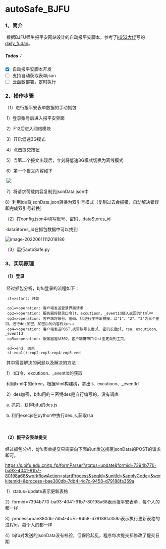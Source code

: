 # autoSafe_BJFU

### 1、简介

​	根据BJFU师生报平安网站设计的自动报平安脚本，参考了[k652大佬](https://github.com/k652)写的[daily_fudan](https://github.com/k652/daily_fudan)。

##### 	Todos：

- [x] 自动报平安脚本开发
- [ ] 支持自动获取表单json
- [ ] 云函数部署，定时执行

### 2、操作步骤

（1）进行报平安表单数据的手动抓包

​		1）登录账号后进入报平安界面

​		2）F12后进入网络模块

​		3）开启低速3G模式

​		4）点击提交按钮

​		5）当第二个报文出现后，立刻将低速3G模式切换为离线模式

​		6）第一个报文内容如下

​			![](C:\Users\admin\AppData\Roaming\Typora\typora-user-images\image-20220611121425067.png)

​		7）将请求荷载内容复制到jsonData.json中

​		8）利用ide将jsonData.json转换为双引号模式（复制过去会报错，自动解决错误即完成双引号转换）

（2）在config.json中填写账号、密码、dataStores_id

​		dataStores_id在抓包数据中可以找到

![image-20220611112018186](C:\Users\admin\AppData\Roaming\Typora\typora-user-images\image-20220611112018186.png)

（3）运行autoSafe.py

### 3、实现原理

#### （1）登录

​		经过抓包分析，bjfu登录的流程如下：

```flow
 st=>start: 开始
 
 op1=>operation: 客户端发送登录界面请求
 op2=>operation: 服务器将登录口令lt、excutioon、_eventId插入返回的html中
 op3=>operation: 客户端将账号、密码、lt进行字符串拼接，以"1"、"2"、"3"为三个密钥，进行des加密，加密后的内容作为rsa
 op4=>operation: 客户端发送POST,携带账号长度ul、密码长度pl、rsa、excutioon、_eventId
 op5=>operation: 服务器返回302，客户端携带口令st重定向到主页，
 
 ed=>end: 结束
 st->op1()->op2->op3->op4->op5->ed
```

​		其中需要解决的问题以及解决的方法：

​			1）lt口令、excutioon、_eventId的获取

​				利用lxml中的etree，根据html构建树，拿出lt、excutioon、_eventId

​			2）des加密，bjfu用的三密钥des是自行编写的，没有调库

​				a. 	抓包，获得bjfu的des.js

​				b.	利用execjs在python中执行des.js,获取rsa

​				

#### （2）报平安表单提交

​		经过抓包分析，bjfu表单提交只需要向下面的url发送携带jsonData的POST的请求即可。

https://s.bjfu.edu.cn/tp_fp/formParser?status=update&formid=7394b770-ba93-4041-91b7-80198a68&workflowAction=startProcess&seqId=&unitId=&applyCode=&workitemid=&process=bae380db-7db4-4c7c-9458-d79188fa359a

​		1）status=update表示更新表格

​		2）formid=7394b770-ba93-4041-91b7-80198a68表示报平安表单，每个人的都一样

​		3）process=bae380db-7db4-4c7c-9458-d79188fa359a表示执行更新表格的进程id，每个人的都一样 

​		4）bjfu对发送的jsonData没有校验，但保险起见，程序每次提交都修改了提交日期
